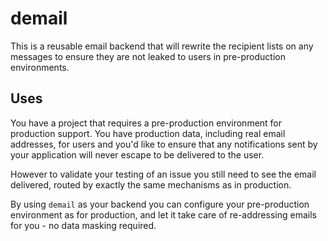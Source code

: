 # demail

This is a reusable email backend that will rewrite the recipient lists on any
messages to ensure they are not leaked to users in pre-production environments.

## Uses

You have a project that requires a pre-production environment for production
support. You have production data, including real email addresses, for users
and you'd like to ensure that any notifications sent by your application will
never escape to be delivered to the user.

However to validate your testing of an issue you still need to see the email
delivered, routed by exactly the same mechanisms as in production.

By using ``demail`` as your backend you can configure your pre-production
environment as for production, and let it take care of re-addressing emails for
you - no data masking required.
